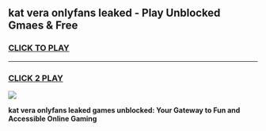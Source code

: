 
## kat vera onlyfans leaked - Play Unblocked Gmaes & Free
<h3>
<a href="https://premium.freeplayer.one?title=kat_vera_onlyfans_leaked&ref=20F">CLICK TO PLAY</a></h3>
<hr>

<h3>
<a href="https://premium.freeplayer.one?title=kat_vera_onlyfans_leaked&ref=20F">CLICK 2 PLAY</a>
  
</h3>

<a href="https://premium.freeplayer.one?title=kat_vera_onlyfans_leaked&ref=20F/"><img src="https://clearcache.store/games.png"></a>


**kat vera onlyfans leaked games unblocked: Your Gateway to Fun and Accessible Online Gaming**
